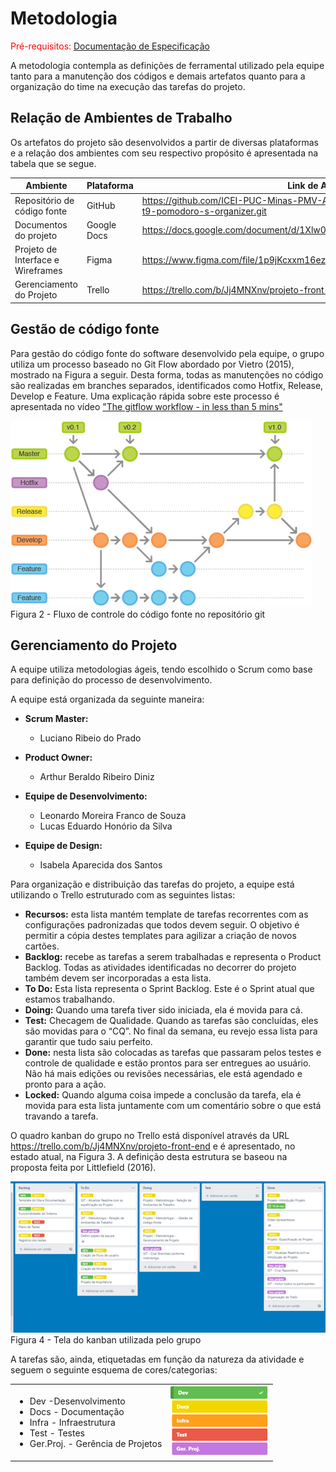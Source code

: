 
# Metodologia

<span style="color:red">Pré-requisitos: <a href="2-Especificação do Projeto.md"> Documentação de Especificação</a></span>

A metodologia contempla as definições de ferramental utilizado pela equipe tanto para a manutenção dos códigos e demais artefatos quanto para a organização do time na execução das tarefas do projeto.

## Relação de Ambientes de Trabalho

Os artefatos do projeto são desenvolvidos a partir de diversas plataformas e a relação dos ambientes com seu respectivo propósito é apresentada na tabela que se segue. 

| Ambiente                  | Plataforma | Link de Acesso |
|---------------------------|------------|----------------|
|Repositório de código fonte| GitHub     |https://github.com/ICEI-PUC-Minas-PMV-ADS/pmv-ads-2022-1-e1-proj-web-t9-pomodoro-s-organizer.git|
| Documentos do projeto| Google Docs | https://docs.google.com/document/d/1Xlw0FP2C48U8rgUlzFBIsQBvQUKiXIMN/edit#|
| Projeto de Interface e  Wireframes | Figma | https://www.figma.com/file/1p9jKcxxm16ezfSxHefMhE/Untitled?node-id=0%3A1|
| Gerenciamento do Projeto | Trello | https://trello.com/b/Jj4MNXnv/projeto-front-end|

## Gestão de código fonte
Para gestão do código fonte do software desenvolvido pela equipe, o grupo utiliza um processo baseado no Git Flow abordado por Vietro (2015), mostrado na Figura a seguir. Desta forma, todas as manutenções no código são realizadas em branches separados, identificados como Hotfix, Release, Develop e Feature. Uma explicação rápida sobre este processo é apresentada no vídeo ["The gitflow workflow - in less than 5 mins"](https://www.youtube.com/watch?v=1SXpE08hvGs)


![Figura GIT](img/FluxoGit.png)<br>
Figura 2 - Fluxo de controle do código fonte no repositório git



## Gerenciamento do Projeto

A equipe utiliza metodologias ágeis, tendo escolhido o Scrum como base para definição do processo de desenvolvimento.

A equipe está organizada da seguinte maneira:

- **Scrum Master:**
    - Luciano Ribeio do Prado
 
- **Product Owner:**
    - Arthur Beraldo Ribeiro Diniz
    
- **Equipe de Desenvolvimento:**
    - Leonardo Moreira Franco de Souza
    - Lucas Eduardo Honório da Silva
    
- **Equipe de Design:**
   - Isabela Aparecida dos Santos

Para organização e distribuição das tarefas do projeto, a equipe está utilizando o Trello estruturado com as seguintes listas: 

- **Recursos:** esta lista mantém template de tarefas recorrentes com as configurações padronizadas que todos devem seguir. O objetivo é permitir a cópia destes templates para agilizar a criação de novos cartões.
- **Backlog:** recebe as tarefas a serem trabalhadas e representa o Product Backlog. Todas as atividades identificadas no decorrer do projeto também devem ser incorporadas a esta lista.
- **To Do:** Esta lista representa o Sprint Backlog. Este é o Sprint atual que estamos trabalhando.
- **Doing:** Quando uma tarefa tiver sido iniciada, ela é movida para cá.
- **Test:** Checagem de Qualidade. Quando as tarefas são concluídas, eles são movidas para o “CQ”. No final da semana, eu revejo essa lista para garantir que tudo saiu perfeito.
- **Done:** nesta lista são colocadas as tarefas que passaram pelos testes e controle de qualidade e estão prontos para ser entregues ao usuário. Não há mais edições ou revisões necessárias, ele está agendado e pronto para a ação.
- **Locked:** Quando alguma coisa impede a conclusão da tarefa, ela é movida para esta lista juntamente com um comentário sobre o que está travando a tarefa.

O quadro kanban do grupo no Trello está disponível através da URL https://trello.com/b/Jj4MNXnv/projeto-front-end e é apresentado, no estado atual, na Figura 3. A definição desta estrutura se baseou na proposta feita por Littlefield (2016).

![Figura Trello](img/trelloDashBoard.png)<br>
Figura 4 - Tela do kanban utilizada pelo grupo

A tarefas são, ainda, etiquetadas em função da natureza da atividade e seguem o seguinte esquema de cores/categorias:
 
 <table align="center">
    <tbody>
        <tr>
         <td>
            <ul>
                <li>Dev -Desenvolvimento</li>
                <li>Docs - Documentação</li>
                <li>Infra - Infraestrutura</li>
                <li>Test - Testes</li>
                <li>Ger.Proj. - Gerência de Projetos</li>
            </td>
            <td>
                <img src="img/TrelloEtiquetas.png" alt="Etiquetas do Trello">
            </td>
        </tr>
    </tbody>
 </table>


